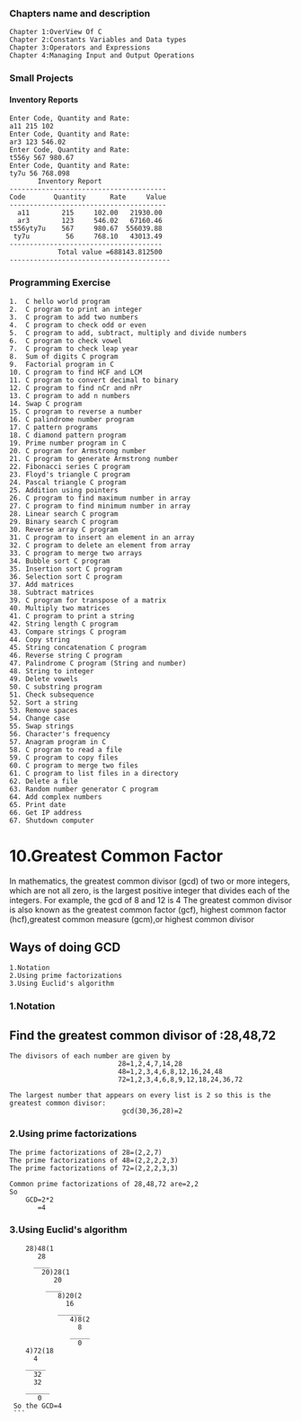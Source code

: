 ### Chapters name and description

```
Chapter 1:OverView Of C
Chapter 2:Constants Variables and Data types
Chapter 3:Operators and Expressions
Chapter 4:Managing Input and Output Operations
```
### Small Projects
#### Inventory Reports

```
Enter Code, Quantity and Rate:
a11 215 102
Enter Code, Quantity and Rate:
ar3 123 546.02
Enter Code, Quantity and Rate:
t556y 567 980.67
Enter Code, Quantity and Rate:
ty7u 56 768.098
       Inventory Report
---------------------------------------
Code       Quantity      Rate     Value
---------------------------------------
  a11        215     102.00   21930.00
  ar3        123     546.02   67160.46
t556yty7u    567     980.67  556039.88
 ty7u         56     768.10   43013.49
--------------------------------------
            Total value =688143.812500
----------------------------------------
```
### Programming Exercise 

```
1.	C hello world program
2.	C program to print an integer
3.	C program to add two numbers
4.	C program to check odd or even
5.	C program to add, subtract, multiply and divide numbers
6.	C program to check vowel
7.	C program to check leap year
8.	Sum of digits C program
9.	Factorial program in C
10.	C program to find HCF and LCM
11.	C program to convert decimal to binary
12.	C program to find nCr and nPr
13.	C program to add n numbers
14.	Swap C program
15.	C program to reverse a number
16.	C palindrome number program
17.	C pattern programs
18.	C diamond pattern program
19.	Prime number program in C
20.	C program for Armstrong number
21.	C program to generate Armstrong number
22.	Fibonacci series C program
23.	Floyd's triangle C program
24.	Pascal triangle C program
25.	Addition using pointers
26.	C program to find maximum number in array
27.	C program to find minimum number in array
28.	Linear search C program
29.	Binary search C program
30.	Reverse array C program
31.	C program to insert an element in an array
32.	C program to delete an element from array
33.	C program to merge two arrays
34.	Bubble sort C program
35.	Insertion sort C program
36.	Selection sort C program
37.	Add matrices
38.	Subtract matrices
39.	C program for transpose of a matrix
40.	Multiply two matrices
41.	C program to print a string
42.	String length C program
43.	Compare strings C program
44.	Copy string
45.	String concatenation C program
46.	Reverse string C program
47.	Palindrome C program (String and number)
48.	String to integer
49.	Delete vowels
50.	C substring program
51.	Check subsequence
52.	Sort a string
53.	Remove spaces
54.	Change case
55.	Swap strings
56.	Character's frequency
57.	Anagram program in C
58.	C program to read a file
59.	C program to copy files
60.	C program to merge two files
61.	C program to list files in a directory
62.	Delete a file
63.	Random number generator C program
64.	Add complex numbers
65.	Print date
66.	Get IP address
67.	Shutdown computer
```
# 10.Greatest Common Factor

In mathematics, the greatest common divisor (gcd) of two or more integers, which are not all zero, is the largest positive integer that divides each of the integers. For example, the gcd of 8 and 12 is 4
The greatest common divisor is also known as the greatest common factor (gcf), highest common factor (hcf),greatest common measure (gcm),or highest common divisor
## Ways of doing GCD

	1.Notation
	2.Using prime factorizations
	3.Using Euclid's algorithm

### 1.Notation

## Find the greatest common divisor of :28,48,72

```
The divisors of each number are given by
                           28=1,2,4,7,14,28
                           48=1,2,3,4,6,8,12,16,24,48
                           72=1,2,3,4,6,8,9,12,18,24,36,72

The largest number that appears on every list is 2 so this is the greatest common divisor:
                            gcd(30,36,28)=2
```
### 2.Using prime factorizations
```
The prime factorizations of 28=(2,2,7)
The prime factorizations of 48=(2,2,2,2,3)
The prime factorizations of 72=(2,2,2,3,3)

Common prime factorizations of 28,48,72 are=2,2
So 
	GCD=2*2
	   =4
```
### 3.Using Euclid's algorithm
````
 	28)48(1
 	   28
 	  ____
 	  	20)28(1
 	  	   20
 	  	 ____
            8)20(2
          	  16
          	______
          	   4)8(2
          	     8
          	   _____
          	   	 0
    4)72(18
      4
    _____
      32
      32
    ______
       0
 So the GCD=4
 ```
